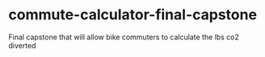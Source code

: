 # commute-calculator-final-capstone
Final capstone that will allow bike commuters to calculate the lbs co2 diverted
